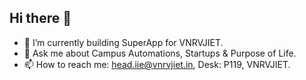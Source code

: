 ## Hi there 👋

- 🌱 I’m currently building SuperApp for VNRVJIET.
- 💬 Ask me about Campus Automations, Startups & Purpose of Life.
- 📫 How to reach me: head.iie@vnrvjiet.in, Desk: P119, VNRVJIET.

<!--
**head-iie-vnr/head-iie-vnr** is a ✨ _special_ ✨ repository because its `README.md` (this file) appears on your GitHub profile.

Here are some ideas to get you started:

- 🔭 I’m currently working on ...
- 🌱 I’m currently learning ...
- 👯 I’m looking to collaborate on ...
- 🤔 I’m looking for help with ...
- 💬 Ask me about ...
- 📫 How to reach me: ...
- 😄 Pronouns: ...
- ⚡ Fun fact: ...
-->
